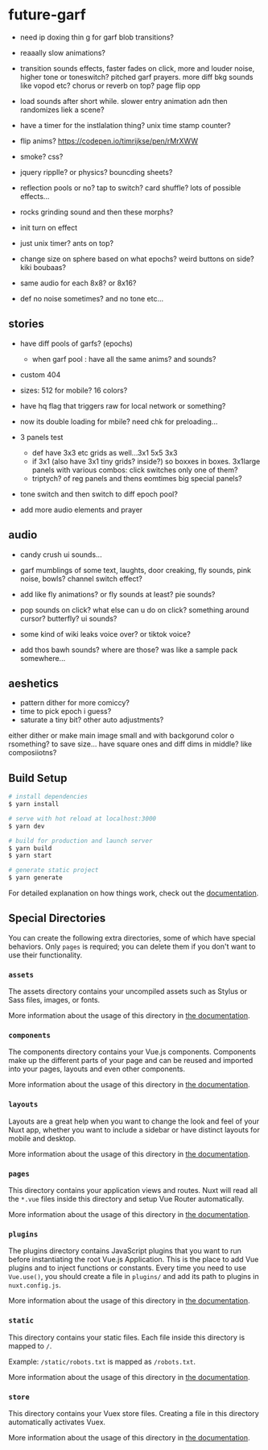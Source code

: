 # future-garf

- need ip doxing thin g for garf blob transitions?

- reaaally slow animations?
- transition sounds effects, faster fades on click, more and louder noise, higher tone or toneswitch? pitched garf prayers. more diff bkg sounds like vopod etc? chorus or reverb on top? page flip opp

- load sounds after short while. slower entry animation adn then randomizes liek a scene?
- have a timer for the instlalation thing? unix time stamp counter?

- flip anims? https://codepen.io/timrijkse/pen/rMrXWW
- smoke? css?

- jquery ripplle? or physics? bouncding sheets?

- reflection pools or no? tap to switch? card shuffle? lots of possible effects...

- rocks grinding sound and then these morphs?

- init turn on effect
- just unix timer? ants on top?

- change size on sphere based on what epochs? weird buttons on side? kiki boubaas?

- same audio for each 8x8? or 8x16?

- def no noise sometimes?
  and no tone etc...

## stories

- have diff pools of garfs? (epochs)
  - when garf pool : have all the same anims? and sounds?
- custom 404
- sizes: 512 for mobile? 16 colors?
- have hq flag that triggers raw for local network or something?
- now its double loading for mbile? need chk for preloading...

- 3 panels test

  - def have 3x3 etc grids as well...3x1 5x5 3x3
  - if 3x1 (also have 3x1 tiny grids? inside?) so boxxes in boxes. 3x1large panels with various combos: click switches only one of them?
  - triptych? of reg panels and thens eomtimes big special panels?

- tone switch and then switch to diff epoch pool?

- add more audio elements and prayer

## audio

- candy crush ui sounds...
- garf mumblings of some text, laughts, door creaking, fly sounds, pink noise, bowls? channel switch effect?
- add like fly animations? or fly sounds at least? pie sounds?
- pop sounds on click? what else can u do on click? something around cursor? butterfly? ui sounds?

- some kind of wiki leaks voice over? or tiktok voice?

- add thos bawh sounds? where are those? was like a sample pack somewhere...

## aeshetics

- pattern dither for more comiccy?
- time to pick epoch i guess?
- saturate a tiny bit? other auto adjustments?

either dither or make main image small and with backgorund color o rsomething? to save size...
have square ones and diff dims in middle? like composiiotns?

## Build Setup

```bash
# install dependencies
$ yarn install

# serve with hot reload at localhost:3000
$ yarn dev

# build for production and launch server
$ yarn build
$ yarn start

# generate static project
$ yarn generate
```

For detailed explanation on how things work, check out the [documentation](https://nuxtjs.org).

## Special Directories

You can create the following extra directories, some of which have special behaviors. Only `pages` is required; you can delete them if you don't want to use their functionality.

### `assets`

The assets directory contains your uncompiled assets such as Stylus or Sass files, images, or fonts.

More information about the usage of this directory in [the documentation](https://nuxtjs.org/docs/2.x/directory-structure/assets).

### `components`

The components directory contains your Vue.js components. Components make up the different parts of your page and can be reused and imported into your pages, layouts and even other components.

More information about the usage of this directory in [the documentation](https://nuxtjs.org/docs/2.x/directory-structure/components).

### `layouts`

Layouts are a great help when you want to change the look and feel of your Nuxt app, whether you want to include a sidebar or have distinct layouts for mobile and desktop.

More information about the usage of this directory in [the documentation](https://nuxtjs.org/docs/2.x/directory-structure/layouts).

### `pages`

This directory contains your application views and routes. Nuxt will read all the `*.vue` files inside this directory and setup Vue Router automatically.

More information about the usage of this directory in [the documentation](https://nuxtjs.org/docs/2.x/get-started/routing).

### `plugins`

The plugins directory contains JavaScript plugins that you want to run before instantiating the root Vue.js Application. This is the place to add Vue plugins and to inject functions or constants. Every time you need to use `Vue.use()`, you should create a file in `plugins/` and add its path to plugins in `nuxt.config.js`.

More information about the usage of this directory in [the documentation](https://nuxtjs.org/docs/2.x/directory-structure/plugins).

### `static`

This directory contains your static files. Each file inside this directory is mapped to `/`.

Example: `/static/robots.txt` is mapped as `/robots.txt`.

More information about the usage of this directory in [the documentation](https://nuxtjs.org/docs/2.x/directory-structure/static).

### `store`

This directory contains your Vuex store files. Creating a file in this directory automatically activates Vuex.

More information about the usage of this directory in [the documentation](https://nuxtjs.org/docs/2.x/directory-structure/store).
